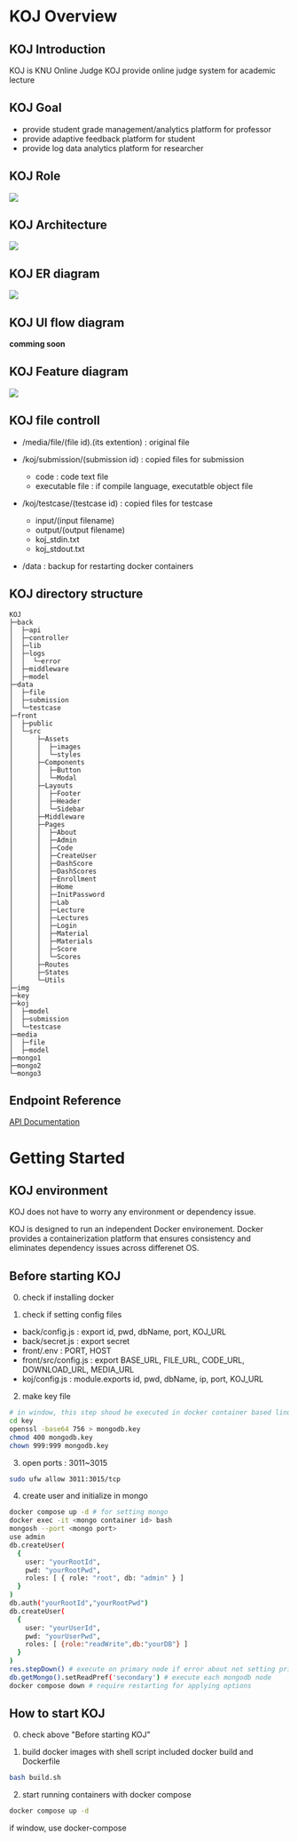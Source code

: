 # KOJ Overview

## KOJ Introduction

KOJ is KNU Online Judge
KOJ provide online judge system for academic lecture

## KOJ Goal

- provide student grade management/analytics platform for professor
- provide adaptive feedback platform for student
- provide log data analytics platform for researcher

## KOJ Role

<img src="./img/KOJ.drawio.svg"/>

## KOJ Architecture

<img src="./img/KOJ_architecture.drawio.svg"/>

## KOJ ER diagram

<img src="./img/KOJ_ER.drawio.svg"/>

## KOJ UI flow diagram

**comming soon**

## KOJ Feature diagram

<img src="./img/KOJ_Feature.drawio.svg"/>

## KOJ file controll

- /media/file/(file id).(its extention) : original file

- /koj/submission/(submission id) : copied files for submission

  - code : code text file
  - executable file : if compile language, executatble object file

- /koj/testcase/(testcase id) : copied files for testcase

  - input/(input filename)
  - output/(output filename)
  - koj_stdin.txt
  - koj_stdout.txt

- /data : backup for restarting docker containers

## KOJ directory structure

```
KOJ
├─back
│  ├─api
│  ├─controller
│  ├─lib
│  ├─logs
│  │  └─error
│  ├─middleware
│  ├─model
├─data
│  ├─file
│  ├─submission
│  └─testcase
├─front
│  ├─public
│  └─src
│      ├─Assets
│      │  ├─images
│      │  └─styles
│      ├─Components
│      │  ├─Button
│      │  └─Modal
│      ├─Layouts
│      │  ├─Footer
│      │  ├─Header
│      │  └─Sidebar
│      ├─Middleware
│      ├─Pages
│      │  ├─About
│      │  ├─Admin
│      │  ├─Code
│      │  ├─CreateUser
│      │  ├─DashScore
│      │  ├─DashScores
│      │  ├─Enrollment
│      │  ├─Home
│      │  ├─InitPassword
│      │  ├─Lab
│      │  ├─Lecture
│      │  ├─Lectures
│      │  ├─Login
│      │  ├─Material
│      │  ├─Materials
│      │  ├─Score
│      │  └─Scores
│      ├─Routes
│      ├─States
│      └─Utils
├─img
├─key
├─koj
│  ├─model
│  ├─submission
│  └─testcase
├─media
│  ├─file
│  ├─model
├─mongo1
├─mongo2
└─mongo3
```

## Endpoint Reference

[API Documentation](API.md)

# Getting Started

## KOJ environment

KOJ does not have to worry any environment or dependency issue.

KOJ is designed to run an independent Docker environement. Docker provides a containerization platform that ensures consistency and eliminates dependency issues across differenet OS.

## Before starting KOJ

0. check if installing docker

1. check if setting config files

- back/config.js : export id, pwd, dbName, port, KOJ_URL
- back/secret.js : export secret
- front/.env : PORT, HOST
- front/src/config.js : export BASE_URL, FILE_URL, CODE_URL, DOWNLOAD_URL, MEDIA_URL
- koj/config.js : module.exports id, pwd, dbName, ip, port, KOJ_URL

2. make key file

```bash
# in window, this step shoud be executed in docker container based linux
cd key
openssl -base64 756 > mongodb.key
chmod 400 mongodb.key
chown 999:999 mongodb.key
```

3. open ports : 3011~3015

```bash
sudo ufw allow 3011:3015/tcp
```

4. create user and initialize in mongo

```bash
docker compose up -d # for setting mongo
docker exec -it <mongo container id> bash
mongosh --port <mongo port>
use admin
db.createUser(
  {
    user: "yourRootId",
    pwd: "yourRootPwd",
    roles: [ { role: "root", db: "admin" } ]
  }
)
db.auth("yourRootId","yourRootPwd")
db.createUser(
  {
    user: "yourUserId",
    pwd: "yourUserPwd",
    roles: [ {role:"readWrite",db:"yourDB"} ]
  }
)
res.stepDown() # execute on primary node if error about not setting primary
db.getMongo().setReadPref('secondary') # execute each mongodb node
docker compose down # require restarting for applying options
```

## How to start KOJ

0. check above "Before starting KOJ"

1. build docker images with shell script included docker build and Dockerfile

```bash
bash build.sh
```

2. start running containers with docker compose

```bash
docker compose up -d
```

if window, use docker-compose
